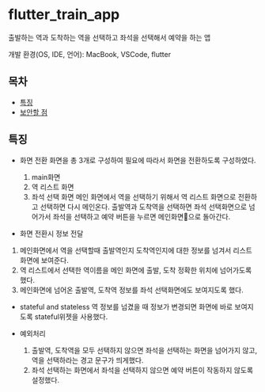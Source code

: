 # flutter_train_app

출발하는 역과 도착하는 역을 선택하고 좌석을 선택해서 예약을 하는 앱

개발 환경(OS, IDE, 언어): MacBook, VSCode, flutter

## 목차

- [특징](#특징)
- [보안할 점](#보안할-점)

## 특징

- 화면 전환
화면을 총 3개로 구성하여 필요에 따라서 화면을 전환하도록 구성하였다.
  1. main화면
  2. 역 리스트 화면
  3. 좌석 선택 화면
메인 화면에서 역을 선택하기 위해서 역 리스트 화면으로 전환하고 선택하면 다시 메인온다.
출발역과 도착역을 선택하면 좌석 선택화면으로 넘어가서 좌석을 선택하고 예약 버튼을 누르면 메인화면으로 돌아간다.

- 화면 전환시 정보 전달
1. 메인화면에서 역을 선택할때 출발역인지 도착역인지에 대한 정보를 넘겨서 리스트 화면에 보여준다.
2. 역 리스트에서 선택한 역이름을 메인 화면에 출발, 도착 정확한 위치에 넘어가도록 했다.
3. 메인화면에 넘어온 출발역, 도착역 정보를 좌석 선택화면에도 보여지도록 했다.

- stateful and stateless
역 정보를 넘겼을 때 정보가 변경되면 화면에 바로 보여지도록 stateful위젯을 사용했다.

- 예외처리
  1. 출발역, 도착역을 모두 선택하지 않으면 좌석을 선택하는 화면을 넘어가지 않고, 역을 선택하라는 경고 문구가 띄게했다.
  2. 좌석 선택하는 화면에서 좌석을 선택하지 않으면 예약 버튼이 작동하지 않도록 설정했다.
